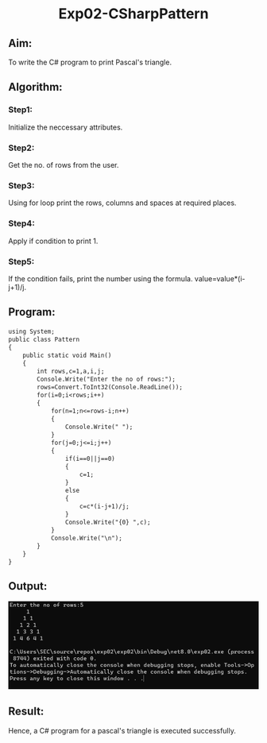 
<H1 ALIGN =CENTER>Exp02-CSharpPattern</H1>

## Aim:
 To write the C# program to print Pascal's triangle.

## Algorithm:

### Step1:
Initialize the neccessary attributes.
### Step2:
Get the no. of rows from the user.
### Step3:
Using for loop print the rows, columns and spaces at required places.
### Step4:
Apply if condition to print 1.
### Step5:
If the condition fails, print the number using the formula.
        value=value*(i-j+1)/j.
## Program:
```
using System;
public class Pattern
{
    public static void Main()
    {
        int rows,c=1,a,i,j;
        Console.Write("Enter the no of rows:");
        rows=Convert.ToInt32(Console.ReadLine());
        for(i=0;i<rows;i++)
        {
            for(n=1;n<=rows-i;n++)
            {
                Console.Write(" ");
            }
            for(j=0;j<=i;j++)
            {
                if(i==0||j==0)
                {
                    c=1;
                }
                else
                {
                    c=c*(i-j+1)/j;
                }
                Console.Write("{0} ",c);
            }
            Console.Write("\n");
        }
    }
}
```

## Output:
![C#exp2out](https://github.com/ragulmani936/Exp02-CSharpPattern/blob/main/img1.png)


## Result:
Hence, a C# program for a pascal's triangle is executed successfully.
